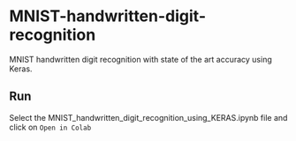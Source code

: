 # MNIST-handwritten-digit-recognition
MNIST handwritten digit recognition with state of the art accuracy using Keras.

## Run
Select the MNIST_handwritten_digit_recognition_using_KERAS.ipynb file and click on `Open in Colab`
